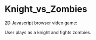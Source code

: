 # Knight_vs_Zombies

2D Javascript browser video game:

User plays as a knight and fights zombies.
 
